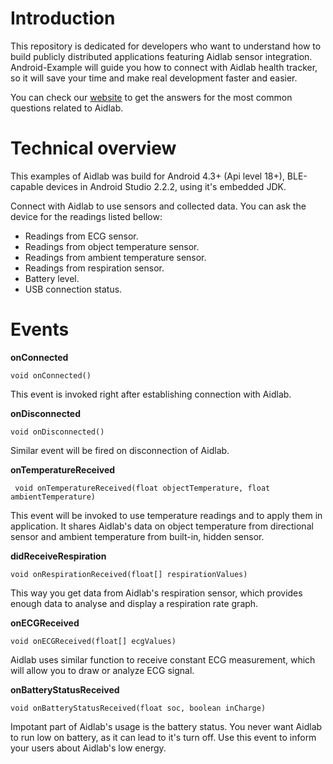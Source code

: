 # Introduction
This repository is dedicated for developers who want to understand how to build publicly distributed applications featuring Aidlab sensor integration. Android-Example will guide you how to connect with Aidlab health tracker, so it will save your time and make real development faster and easier. 

You can check our [website](www.aidlab.com/developer) to get the answers for the most common questions related to Aidlab.

# Technical overview
This examples of Aidlab was build for Android 4.3+ (Api level 18+), BLE-capable devices in Android Studio 2.2.2, using it's embedded JDK.

Connect with Aidlab to use sensors and collected data. You can ask the device for the readings listed bellow:

* Readings from ECG sensor.
* Readings from object temperature sensor.
* Readings from ambient temperature sensor.
* Readings from respiration sensor.
* Battery level.
* USB connection status.

# Events

**onConnected**

```
void onConnected()
```

This event is invoked right after establishing connection with Aidlab.

**onDisconnected**

```
void onDisconnected()
```

Similar event will be fired on disconnection of Aidlab.

**onTemperatureReceived**

```
 void onTemperatureReceived(float objectTemperature, float ambientTemperature)
```

This event will be invoked to use temperature readings and to apply them in application. It shares Aidlab's data on object temperature from directional sensor and ambient temperature from built-in, hidden sensor.

**didReceiveRespiration**

```
void onRespirationReceived(float[] respirationValues)
```

This way you get data from Aidlab's respiration sensor, which provides enough data to analyse and display a respiration rate graph.

**onECGReceived**

```
void onECGReceived(float[] ecgValues)
```

Aidlab uses similar function to receive constant ECG measurement, which will allow you to draw or analyze ECG signal.

**onBatteryStatusReceived**

```
void onBatteryStatusReceived(float soc, boolean inCharge)
```

Impotant part of Aidlab's usage is the battery status. You never want Aidlab to run low on battery, as it can lead to it's turn off. Use this event to inform your users about Aidlab's low energy.
